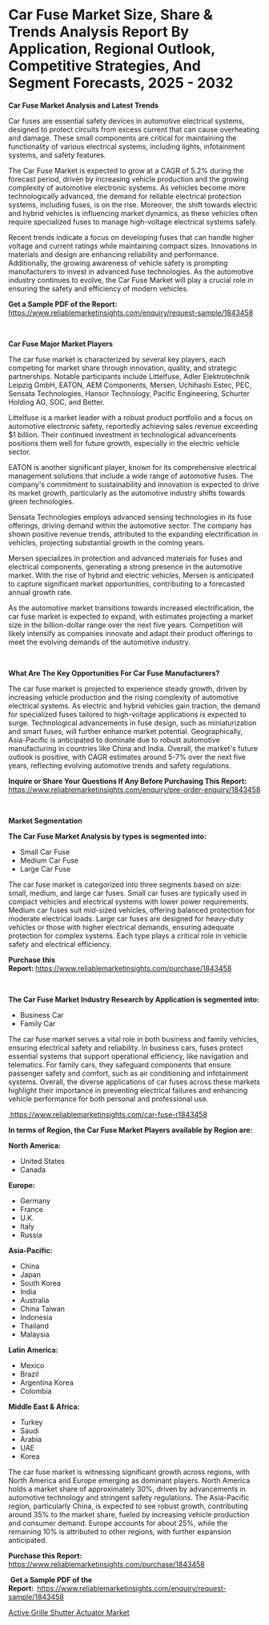 <p><h1>Car Fuse Market Size, Share & Trends Analysis Report By Application, Regional Outlook, Competitive Strategies, And Segment Forecasts, 2025 - 2032</h1></p><p><strong>Car Fuse Market Analysis and Latest Trends</strong></p>
<p><p>Car fuses are essential safety devices in automotive electrical systems, designed to protect circuits from excess current that can cause overheating and damage. These small components are critical for maintaining the functionality of various electrical systems, including lights, infotainment systems, and safety features. </p><p>The Car Fuse Market is expected to grow at a CAGR of 5.2% during the forecast period, driven by increasing vehicle production and the growing complexity of automotive electronic systems. As vehicles become more technologically advanced, the demand for reliable electrical protection systems, including fuses, is on the rise. Moreover, the shift towards electric and hybrid vehicles is influencing market dynamics, as these vehicles often require specialized fuses to manage high-voltage electrical systems safely.</p><p>Recent trends indicate a focus on developing fuses that can handle higher voltage and current ratings while maintaining compact sizes. Innovations in materials and design are enhancing reliability and performance. Additionally, the growing awareness of vehicle safety is prompting manufacturers to invest in advanced fuse technologies. As the automotive industry continues to evolve, the Car Fuse Market will play a crucial role in ensuring the safety and efficiency of modern vehicles.</p></p>
<p><strong>Get a Sample PDF of the Report:&nbsp;</strong> <a href="https://www.reliablemarketinsights.com/enquiry/request-sample/1843458?utm_campaign=1558&utm_medium=2&utm_source=Github&utm_content=ia&utm_term=30032025&utm_id=car-fuse">https://www.reliablemarketinsights.com/enquiry/request-sample/1843458</a></p>
<p>&nbsp;</p>
<p><strong>Car Fuse Major Market Players</strong></p>
<p><p>The car fuse market is characterized by several key players, each competing for market share through innovation, quality, and strategic partnerships. Notable participants include Littelfuse, Adler Elektrotechnik Leipzig GmbH, EATON, AEM Components, Mersen, Uchihashi Estec, PEC, Sensata Technologies, Hansor Technology, Pacific Engineering, Schurter Holding AG, SOC, and Better.</p><p>Littelfuse is a market leader with a robust product portfolio and a focus on automotive electronic safety, reportedly achieving sales revenue exceeding $1 billion. Their continued investment in technological advancements positions them well for future growth, especially in the electric vehicle sector.</p><p>EATON is another significant player, known for its comprehensive electrical management solutions that include a wide range of automotive fuses. The company's commitment to sustainability and innovation is expected to drive its market growth, particularly as the automotive industry shifts towards green technologies.</p><p>Sensata Technologies employs advanced sensing technologies in its fuse offerings, driving demand within the automotive sector. The company has shown positive revenue trends, attributed to the expanding electrification in vehicles, projecting substantial growth in the coming years.</p><p>Mersen specializes in protection and advanced materials for fuses and electrical components, generating a strong presence in the automotive market. With the rise of hybrid and electric vehicles, Mersen is anticipated to capture significant market opportunities, contributing to a forecasted annual growth rate.</p><p>As the automotive market transitions towards increased electrification, the car fuse market is expected to expand, with estimates projecting a market size in the billion-dollar range over the next five years. Competition will likely intensify as companies innovate and adapt their product offerings to meet the evolving demands of the automotive industry.</p></p>
<p>&nbsp;</p>
<p><strong>What Are The Key Opportunities For Car Fuse Manufacturers?</strong></p>
<p><p>The car fuse market is projected to experience steady growth, driven by increasing vehicle production and the rising complexity of automotive electrical systems. As electric and hybrid vehicles gain traction, the demand for specialized fuses tailored to high-voltage applications is expected to surge. Technological advancements in fuse design, such as miniaturization and smart fuses, will further enhance market potential. Geographically, Asia-Pacific is anticipated to dominate due to robust automotive manufacturing in countries like China and India. Overall, the market's future outlook is positive, with CAGR estimates around 5-7% over the next five years, reflecting evolving automotive trends and safety regulations.</p></p>
<p><strong>Inquire or Share Your Questions If Any Before Purchasing This Report:</strong> <a href="https://www.reliablemarketinsights.com/enquiry/pre-order-enquiry/1843458?utm_campaign=1558&utm_medium=2&utm_source=Github&utm_content=ia&utm_term=30032025&utm_id=car-fuse">https://www.reliablemarketinsights.com/enquiry/pre-order-enquiry/1843458</a></p>
<p>&nbsp;</p>
<p><strong>Market Segmentation</strong></p>
<p><strong>The Car Fuse Market Analysis by types is segmented into:</strong></p>
<p><ul><li>Small Car Fuse</li><li>Medium Car Fuse</li><li>Large Car Fuse</li></ul></p>
<p><p>The car fuse market is categorized into three segments based on size: small, medium, and large car fuses. Small car fuses are typically used in compact vehicles and electrical systems with lower power requirements. Medium car fuses suit mid-sized vehicles, offering balanced protection for moderate electrical loads. Large car fuses are designed for heavy-duty vehicles or those with higher electrical demands, ensuring adequate protection for complex systems. Each type plays a critical role in vehicle safety and electrical efficiency.</p></p>
<p><strong>Purchase this Report:&nbsp;</strong><a href="https://www.reliablemarketinsights.com/purchase/1843458?utm_campaign=1558&utm_medium=2&utm_source=Github&utm_content=ia&utm_term=30032025&utm_id=car-fuse">https://www.reliablemarketinsights.com/purchase/1843458</a></p>
<p>&nbsp;</p>
<p><strong>The Car Fuse Market Industry Research by Application is segmented into:</strong></p>
<p><ul><li>Business Car</li><li>Family Car</li></ul></p>
<p><p>The car fuse market serves a vital role in both business and family vehicles, ensuring electrical safety and reliability. In business cars, fuses protect essential systems that support operational efficiency, like navigation and telematics. For family cars, they safeguard components that ensure passenger safety and comfort, such as air conditioning and infotainment systems. Overall, the diverse applications of car fuses across these markets highlight their importance in preventing electrical failures and enhancing vehicle performance for both personal and professional use.</p></p>
<p><a href="https://www.reliablemarketinsights.com/car-fuse-r1843458?utm_campaign=1558&utm_medium=2&utm_source=Github&utm_content=ia&utm_term=30032025&utm_id=car-fuse">&nbsp;https://www.reliablemarketinsights.com/car-fuse-r1843458</a></p>
<p><strong>In terms of Region, the Car Fuse Market Players available by Region are:</strong></p>
<p>
    <p> <strong> North America: </strong>
        <ul>
            <li>United States</li>
            <li>Canada</li>
        </ul>
        </p> 
    <p> <strong> Europe: </strong>
        <ul>
            <li>Germany</li>
            <li>France</li>
            <li>U.K.</li>
            <li>Italy</li>
            <li>Russia</li>
        </ul>
        </p> 
    <p> <strong> Asia-Pacific: </strong>
        <ul>
            <li>China</li>
            <li>Japan</li>
            <li>South Korea</li>
            <li>India</li>
            <li>Australia</li>
            <li>China Taiwan</li>
            <li>Indonesia</li>
            <li>Thailand</li>
            <li>Malaysia</li>
        </ul>
        </p> 
    <p> <strong> Latin America: </strong>
        <ul>
            <li>Mexico</li>
            <li>Brazil</li>
            <li>Argentina Korea</li>
            <li>Colombia</li>
        </ul>
        </p> 
    <p> <strong> Middle East & Africa: </strong>
        <ul>
            <li>Turkey</li>
            <li>Saudi</li>
            <li>Arabia</li>
            <li>UAE</li>
            <li>Korea</li>
        </ul>
    </p>
    </p>
<p><p>The car fuse market is witnessing significant growth across regions, with North America and Europe emerging as dominant players. North America holds a market share of approximately 30%, driven by advancements in automotive technology and stringent safety regulations. The Asia-Pacific region, particularly China, is expected to see robust growth, contributing around 35% to the market share, fueled by increasing vehicle production and consumer demand. Europe accounts for about 25%, while the remaining 10% is attributed to other regions, with further expansion anticipated.</p></p>
<p><strong>Purchase this Report: </strong><a href="https://www.reliablemarketinsights.com/purchase/1843458?utm_campaign=1558&utm_medium=2&utm_source=Github&utm_content=ia&utm_term=30032025&utm_id=car-fuse">https://www.reliablemarketinsights.com/purchase/1843458</a></p>
<p>&nbsp;<strong>Get a Sample PDF of the Report:&nbsp;&nbsp;</strong><a href="https://www.reliablemarketinsights.com/enquiry/request-sample/1843458?utm_campaign=1558&utm_medium=2&utm_source=Github&utm_content=ia&utm_term=30032025&utm_id=car-fuse">https://www.reliablemarketinsights.com/enquiry/request-sample/1843458</a></p>
<p><strong></strong></p>
<p><p><a href="https://github.com/willjis/Market-Research-Report-List-1/blob/main/active-grille-shutter-actuator-market.md?utm_campaign=1558&utm_medium=2&utm_source=Github&utm_content=ia&utm_term=30032025&utm_id=car-fuse">Active Grille Shutter Actuator Market</a></p></p>